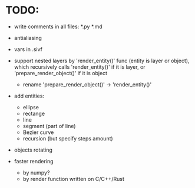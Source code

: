 # TODO:

- write comments in all files: *.py *.md

- antialiasing

- vars in .sivf

- support nested layers by 'render_entity()' func (entity is layer or object),
  which recursively calls 'render_entity()' if it is layer, 
  or 'prepare_render_object()' if it is object
  - rename 'prepare_render_object()' -> 'render_entity()'

- add entities:
  - ellipse
  - rectange
  - line
  - segment (part of line)
  - Bezier curve
  - recursion (but specify steps amount)

- objects rotating

- faster rendering
  - by numpy?
  - by render function written on C/C++/Rust










